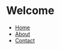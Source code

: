 <!DOCTYPE html>
<html>

<head>
  <title> My Web Page </title>
</head>

<body>
  <h1> Welcome </h1>

  <nav>
    <ul>
      <li><a href = "#">Home</a></li>
      <li><a href = "#">About</a></li>
      <li><a href = "#">Contact</a></li>
    </ul>
  </nav>
  
</body>
</html>

